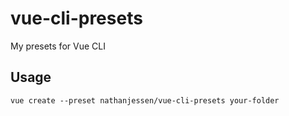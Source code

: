 # vue-cli-presets
My presets for Vue CLI

## Usage
```vue create --preset nathanjessen/vue-cli-presets your-folder```
